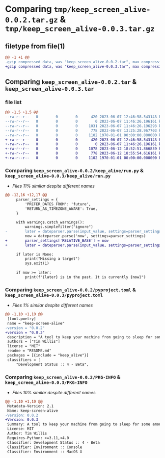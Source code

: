 # Comparing `tmp/keep_screen_alive-0.0.2.tar.gz` & `tmp/keep_screen_alive-0.0.3.tar.gz`

## filetype from file(1)

```diff
@@ -1 +1 @@
-gzip compressed data, was "keep_screen_alive-0.0.2.tar", max compression
+gzip compressed data, was "keep_screen_alive-0.0.3.tar", max compression
```

## Comparing `keep_screen_alive-0.0.2.tar` & `keep_screen_alive-0.0.3.tar`

### file list

```diff
@@ -1,5 +1,5 @@
--rw-r--r--   0        0        0      420 2023-06-07 12:46:58.543143 keep_screen_alive-0.0.2/README.md
--rw-r--r--   0        0        0        0 2023-06-07 11:46:26.196161 keep_screen_alive-0.0.2/keep_alive/__init__.py
--rw-r--r--   0        0        0     1031 2023-06-07 11:46:26.196293 keep_screen_alive-0.0.2/keep_alive/run.py
--rw-r--r--   0        0        0      778 2023-06-07 13:25:28.967703 keep_screen_alive-0.0.2/pyproject.toml
--rw-r--r--   0        0        0     1102 1970-01-01 00:00:00.000000 keep_screen_alive-0.0.2/PKG-INFO
+-rw-r--r--   0        0        0      420 2023-06-07 12:46:58.543143 keep_screen_alive-0.0.3/README.md
+-rw-r--r--   0        0        0        0 2023-06-07 11:46:26.196161 keep_screen_alive-0.0.3/keep_alive/__init__.py
+-rw-r--r--   0        0        0     1078 2023-06-12 18:52:51.866839 keep_screen_alive-0.0.3/keep_alive/run.py
+-rw-r--r--   0        0        0      778 2023-06-12 18:55:54.616161 keep_screen_alive-0.0.3/pyproject.toml
+-rw-r--r--   0        0        0     1102 1970-01-01 00:00:00.000000 keep_screen_alive-0.0.3/PKG-INFO
```

### Comparing `keep_screen_alive-0.0.2/keep_alive/run.py` & `keep_screen_alive-0.0.3/keep_alive/run.py`

 * *Files 11% similar despite different names*

```diff
@@ -12,16 +12,17 @@
     parser_settings = {
         'PREFER_DATES_FROM': 'future',
         'RETURN_AS_TIMEZONE_AWARE': True,
     }
 
     with warnings.catch_warnings():
         warnings.simplefilter("ignore")
-        later = dateparser.parse(input_value, settings=parser_settings)
         now = dateparser.parse('now', settings=parser_settings)
+        parser_settings['RELATIVE_BASE'] = now
+        later = dateparser.parse(input_value, settings=parser_settings)
 
     if later is None:
         print("Missing a target")
         sys.exit(1)
 
     if now >= later:
         print(f"{later} is in the past. It is currently {now}")
```

### Comparing `keep_screen_alive-0.0.2/pyproject.toml` & `keep_screen_alive-0.0.3/pyproject.toml`

 * *Files 1% similar despite different names*

```diff
@@ -1,10 +1,10 @@
 [tool.poetry]
 name = "keep-screen-alive"
-version = "0.0.2"
+version = "0.0.3"
 description = "A tool to keep your machine from going to sleep for some amount of time"
 authors = ["Tim Willis"]
 license = "MIT"
 readme = "README.md"
 packages = [{include = "keep_alive"}]
 classifiers = [
     "Development Status :: 4 - Beta",
```

### Comparing `keep_screen_alive-0.0.2/PKG-INFO` & `keep_screen_alive-0.0.3/PKG-INFO`

 * *Files 10% similar despite different names*

```diff
@@ -1,10 +1,10 @@
 Metadata-Version: 2.1
 Name: keep-screen-alive
-Version: 0.0.2
+Version: 0.0.3
 Summary: A tool to keep your machine from going to sleep for some amount of time
 License: MIT
 Author: Tim Willis
 Requires-Python: >=3.11,<4.0
 Classifier: Development Status :: 4 - Beta
 Classifier: Environment :: Console
 Classifier: Environment :: MacOS X
```


